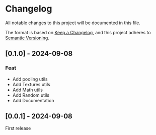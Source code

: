 # Changelog

All notable changes to this project will be documented in this file.

The format is based on [Keep a Changelog](https://keepachangelog.com/en/1.0.0/), and this project adheres to [Semantic Versioning](https://semver.org/spec/v2.0.0.html).

## [0.1.0] - 2024-09-08
### Feat
- Add pooling utils
- Add Textures utils
- Add Math utils
- Add Random utils
- Add Documentation

## [0.0.1] - 2024-09-08

First release
